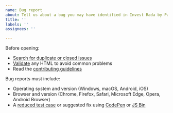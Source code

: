 ```yaml
---
name: Bug report
about: Tell us about a bug you may have identified in Invest Rada by Pavel Malyarevich.
title: ''
labels: ''
assignees: ''

---
```


Before opening:

- [Search for duplicate or closed issues](https://github.com/malayrevich/invest-rada/issues?utf8=%E2%9C%93&q=is%3Aissue)
- [Validate](https://html5.validator.nu/) any HTML to avoid common problems
- Read
  the [contributing guidelines](https://github.com/invest-rada/invest-rada/blob/v4-dev/.github/CONTRIBUTING.md)

Bug reports must include:

- Operating system and version (Windows, macOS, Android, iOS)
- Browser and version (Chrome, Firefox, Safari, Microsoft Edge, Opera, Android Browser)
- A [reduced test case](https://css-tricks.com/reduced-test-cases/) or suggested fix
  using [CodePen](https://codepen.io/) or [JS Bin](https://jsbin.com/)
